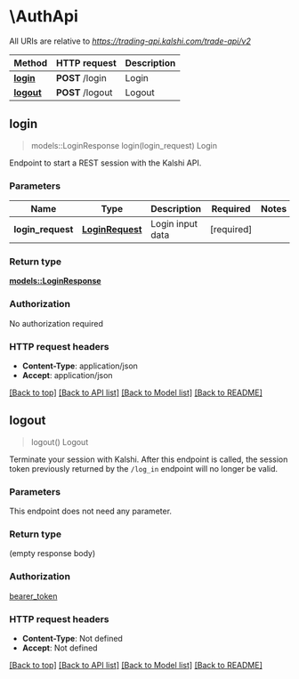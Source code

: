 # \AuthApi

All URIs are relative to *https://trading-api.kalshi.com/trade-api/v2*

Method | HTTP request | Description
------------- | ------------- | -------------
[**login**](AuthApi.md#login) | **POST** /login | Login
[**logout**](AuthApi.md#logout) | **POST** /logout | Logout



## login

> models::LoginResponse login(login_request)
Login

Endpoint to start a REST session with the Kalshi API.

### Parameters


Name | Type | Description  | Required | Notes
------------- | ------------- | ------------- | ------------- | -------------
**login_request** | [**LoginRequest**](LoginRequest.md) | Login input data | [required] |

### Return type

[**models::LoginResponse**](LoginResponse.md)

### Authorization

No authorization required

### HTTP request headers

- **Content-Type**: application/json
- **Accept**: application/json

[[Back to top]](#) [[Back to API list]](../README.md#documentation-for-api-endpoints) [[Back to Model list]](../README.md#documentation-for-models) [[Back to README]](../README.md)


## logout

> logout()
Logout

Terminate your session with Kalshi. After this endpoint is called, the session token previously returned by the `/log_in` endpoint will no longer be valid.

### Parameters

This endpoint does not need any parameter.

### Return type

 (empty response body)

### Authorization

[bearer_token](../README.md#bearer_token)

### HTTP request headers

- **Content-Type**: Not defined
- **Accept**: Not defined

[[Back to top]](#) [[Back to API list]](../README.md#documentation-for-api-endpoints) [[Back to Model list]](../README.md#documentation-for-models) [[Back to README]](../README.md)

